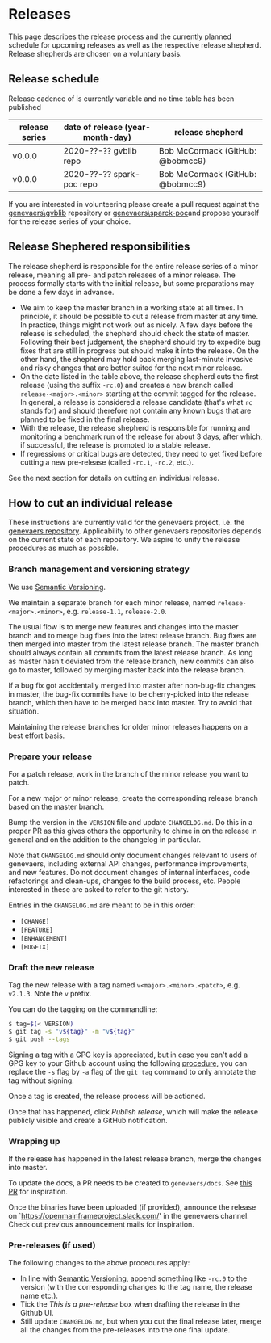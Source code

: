 # Releases

This page describes the release process and the currently planned schedule for upcoming releases as well as the respective release shepherd. Release shepherds are chosen on a voluntary basis.

## Release schedule

Release cadence of is currently variable and no time table has been published

| release series | date of release (year-month-day)           | release shepherd                            |
|----------------|--------------------------------------------|---------------------------------------------|
| v0.0.0         | 2020-??-??  gvblib repo                    | Bob McCormack (GitHub: @bobmcc9)            | 
| v0.0.0         | 2020-??-??  spark-poc repo                 | Bob McCormack (GitHub: @bobmcc9)            |


If you are interested in volunteering please create a pull request against the [genevaers\gvblib](https://github.com/genevaers/gvblib) repository or [genevaers\sparck-poc](https://github.com/genevaers/spark-poc)and propose yourself for the release series of your choice.

## Release Shephered responsibilities 

The release shepherd is responsible for the entire release series of a minor release, meaning all pre- and patch releases of a minor release. 
The process formally starts with the initial release, but some preparations may be done a few days in advance.

* We aim to keep the master branch in a working state at all times. In principle, it should be possible to cut a release from master at any time.
  In practice, things might not work out as nicely. A few days before the release is scheduled, the shepherd should check the state of master. 
  Following their best judgement, the shepherd should try to expedite bug fixes that are still in progress but should make it into the release.
  On the other hand, the shepherd may hold back merging last-minute invasive and risky changes that are better suited for the next minor release.
* On the date listed in the table above, the release shepherd cuts the first release (using the suffix `-rc.0`) and creates a new branch 
  called  `release-<major>.<minor>` starting at the commit tagged for the release. In general, a release is considered a release candidate
  (that's what `rc` stands for) and should therefore not contain any known bugs that are planned to be fixed in the final release.
* With the release, the release shepherd is responsible for running and monitoring a benchmark run of the release for about  3 days, after which, 
  if successful, the release is promoted to a stable release.
* If regressions or critical bugs are detected, they need to get fixed before cutting a new pre-release (called `-rc.1`, `-rc.2`, etc.). 

See the next section for details on cutting an individual release.

## How to cut an individual release

These instructions are currently valid for the genevaers project, i.e. the [genevaers repository](https://github.com/genevaers/).
Applicability to other genevaers repositories depends on the current state of each repository.
We aspire to unify the release procedures as much as possible.

### Branch management and versioning strategy

We use [Semantic Versioning](https://semver.org/).

We maintain a separate branch for each minor release, named `release-<major>.<minor>`, e.g. `release-1.1`, `release-2.0`.

The usual flow is to merge new features and changes into the master branch and to merge bug fixes into the latest release branch.
Bug fixes are then merged into master from the latest release branch. The master branch should always contain all commits from the 
latest release branch. As long as master hasn't deviated from the release branch, new commits can also go to master,
followed by merging master back into the release branch.

If a bug fix got accidentally merged into master after non-bug-fix changes in master, the bug-fix commits have to be cherry-picked
into the release branch, which then have to be merged back into master. Try to avoid that situation.

Maintaining the release branches for older minor releases happens on a best effort basis.

### Prepare your release

For a patch release, work in the branch of the minor release you want to patch.

For a new major or minor release, create the corresponding release branch based on the master branch.

Bump the version in the `VERSION` file and update `CHANGELOG.md`. Do this in a proper PR as this gives others the opportunity
to chime in on the release in general and on the addition to the changelog in particular.

Note that `CHANGELOG.md` should only document changes relevant to users of genevaers, including external API changes, 
performance improvements, and new features. Do not document changes of internal interfaces, code refactorings and clean-ups,
changes to the build process, etc. People interested in these are asked to refer to the git history.

Entries in the `CHANGELOG.md` are meant to be in this order:

* `[CHANGE]`
* `[FEATURE]`
* `[ENHANCEMENT]`
* `[BUGFIX]`

### Draft the new release

Tag the new release with a tag named `v<major>.<minor>.<patch>`, e.g. `v2.1.3`. Note the `v` prefix.

You can do the tagging on the commandline:

```bash
$ tag=$(< VERSION)
$ git tag -s "v${tag}" -m "v${tag}"
$ git push --tags
```

Signing a tag with a GPG key is appreciated, but in case you can't add a GPG key to your Github account using the
following [procedure](https://help.github.com/articles/generating-a-gpg-key/),
you can replace the `-s` flag by `-a` flag of the `git tag` command to only annotate the tag without signing.

Once a tag is created, the release process will be actioned.

Once that has happened, click _Publish release_, which will make the release publicly visible and create a GitHub notification.

### Wrapping up

If the release has happened in the latest release branch, merge the changes into master.

To update the docs, a PR needs to be created to `genevaers/docs`. See [this PR](https://github.com/prometheus/docs/pull/952/files) for inspiration.

Once the binaries have been uploaded (if provided), announce the release on
`https://openmainframeproject.slack.com/' in the genevaers channel.
Check out previous announcement mails for inspiration. 

### Pre-releases (if used)

The following changes to the above procedures apply:

* In line with [Semantic Versioning](https://semver.org/), append something like `-rc.0` to the version (with the corresponding changes to the tag name, the release name etc.).
* Tick the _This is a pre-release_ box when drafting the release in the Github UI.
* Still update `CHANGELOG.md`, but when you cut the final release later, merge all the changes from the pre-releases into the one final update.

